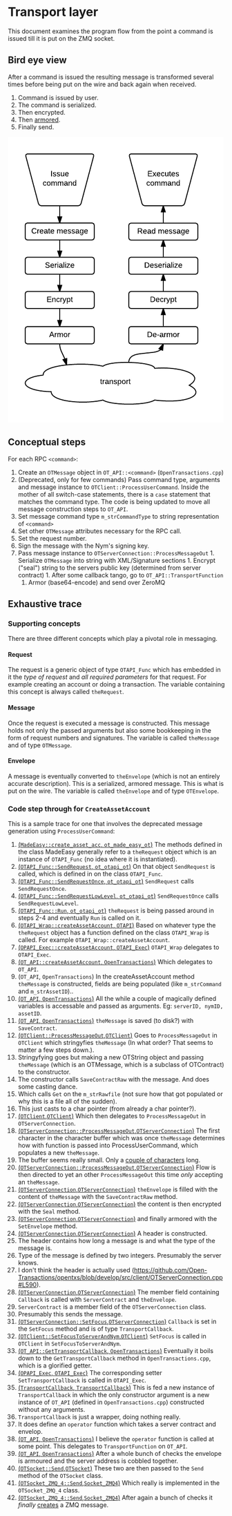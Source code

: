 # Transport layer

This document examines the program flow from the point a command is issued till it is put on the ZMQ socket.

## Bird eye view
After a command is issued the resulting message is transformed several times before being put on the wire and back again when received.

1. Command is issued by user.
2. The command is serialized.
3. Then encrypted.
4. Then [armored](armoring.md).
5. Finally send.

![Data transformations](../img/command_flow_client_to_server.png)

## Conceptual steps
For each RPC `<command>`:

1. Create an `OTMessage` object in `OT_API::<command>` (`OpenTransactions.cpp`)
  1. (Deprecated, only for few commands) Pass command type, arguments and
     message instance to `OTClient::ProcessUserCommand`. Inside the mother of
     all switch-case statements, there is a `case` statement that matches the
     command type. The code is being updated to move all message construction
     steps to `OT_API`.
  1. Set message command type `m_strCommandType` to string representation of
     `<command>`
  1. Set other `OTMessage` attributes necessary for the RPC call.
  1. Set the request number.
  1. Sign the message with the Nym's signing key.
  1. Pass message instance to `OTServerConnection::ProcessMessageOut`
    1. Serialize `OTMessage` into string with XML/Signature sections
    1. Encrypt ("seal") string to the servers public key (determined from server contract)
    1. After some callback tango, go to `OT_API::TransportFunction`
      1. Armor (base64-encode) and send over ZeroMQ

## Exhaustive trace

### Supporting concepts
There are three different concepts which play a pivotal role in messaging.

#### Request
The request is a generic object of type `OTAPI_Func` which has embedded in it
the _type of request_ and _all required parameters_ for that request. For
example creating an account or doing a transaction. The variable containing
this concept is always called `theRequest`.

#### Message
Once the request is executed a message is constructed. This message holds not
only the passed arguments but also some bookkeeping in the form of request
numbers and signatures. The variable is called `theMessage` and of type
`OTMessage`.

#### Envelope
A message is eventually converted to `theEnvelope` (which is not an entirely
accurate description). This is a serialized, armored message. This is what is
put on the wire. The variable is called `theEnvelope` and of type `OTEnvelope`.


### Code step through for `CreateAssetAccount`

This is a sample trace for one that involves the deprecated message generation
using `ProcessUserCommand`:

1. [(`MadeEasy::create_asset_acc`, `ot_made_easy_ot`)](https://github.com/Open-Transactions/opentxs/blob/5c6e032db826797d49f58d8285c02c7368fac149/src/client/ot_made_easy_ot.cpp#L377) The methods defined in the class MadeEasy generally refer to a `theRequest` object which is an instance of `OTAPI_Func` (no idea where it is instantiated).
2. [(`OTAPI_Func::SendRequest`, `ot_otapi_ot`)](https://github.com/Open-Transactions/opentxs/blob/5c6e032db826797d49f58d8285c02c7368fac149/src/client/ot_otapi_ot.cpp#L996) On that object `SendRequest` is called, which is defined in on the class `OTAPI_Func`.
3. [(`OTAPI_Func::SendRequestOnce`, `ot_otapi_ot`)](https://github.com/Open-Transactions/opentxs/blob/5c6e032db826797d49f58d8285c02c7368fac149/src/client/ot_otapi_ot.cpp#L1013) `SendRequest` calls `SendRequestOnce`.
4. [(`OTAPI_Func::SendRequestLowLevel`, `ot_otapi_ot`)](https://github.com/Open-Transactions/opentxs/blob/5c6e032db826797d49f58d8285c02c7368fac149/src/client/ot_otapi_ot.cpp#L774) `SendRequestOnce` calls `SendRequestLowLevel`.
5. [(`OTAPI_Func::Run`, `ot_otapi_ot`)](https://github.com/Open-Transactions/opentxs/blob/5c6e032db826797d49f58d8285c02c7368fac149/src/client/ot_otapi_ot.cpp#L675) `theRequest` is being passed around in steps 2-4 and eventually `Run` is called on it.
6. [(`OTAPI_Wrap::createAssetAccount`, `OTAPI`)](https://github.com/Open-Transactions/opentxs/blob/5c6e032db826797d49f58d8285c02c7368fac149/src/client/OTAPI.cpp#L2096) Based on whatever type the `theRequest` object has a function defined on the class `OTAPI_Wrap` is called. For example `OTAPI_Wrap::createAssetAccount`.
7. [(`OPAPI_Exec::createAssetAccount`, `OTAPI_Exec`)](https://github.com/Open-Transactions/opentxs/blob/5c6e032db826797d49f58d8285c02c7368fac149/src/client/OTAPI_Exec.cpp#L13782) `OTAPI_Wrap` delegates to `OTAPI_Exec`.
8. [(`OT_API::createAssetAccount`, `OpenTransactions`)](https://github.com/Open-Transactions/opentxs/blob/5c6e032db826797d49f58d8285c02c7368fac149/src/client/OpenTransactions.cpp#L13196) Which delegates to `OT_API`.
9. (`OT_API`, `OpenTransactions`) In the createAssetAccount method `theMessage` is constructed, fields are being populated (like `m_strCommand` and `m_strAssetID`)..
10. [(`OT_API`, `OpenTransactions`)]() All the while a couple of magically defined variables is accessable and passed as arguments. Eg: `serverID, nymID, assetID`.
11. [(`OT_API`, `OpenTransactions`)](https://github.com/Open-Transactions/opentxs/blob/5c6e032db826797d49f58d8285c02c7368fac149/src/client/OpenTransactions.cpp#L13241) `theMessage` is saved (to disk?) with `SaveContract`.
12. [(`OTClient::ProcessMessageOut`,`OTClient`)](https://github.com/Open-Transactions/opentxs/blob/5c6e032db826797d49f58d8285c02c7368fac149/src/client/OTClient.cpp#L203) Goes to `ProcessMessageOut` in `OTClient` which stringyfies `theMessage` (In what order? That seems to matter a few steps down.).
  1. Stringyfying goes but making a new OTString object and passing `theMessage` (which is an OTMessage, which is a subclass of OTContract) to the constructor.
  2. The constructor calls `SaveContractRaw` with the message. And does some casting dance.
  3. Which calls `Get` on the `m_strRawfile` (not sure how that got populated or why this is a file all of the sudden).
  4. This just casts to a char pointer (from already a char pointer?).
13. [(`OTClient`,`OTClient`)]() Which then delegates to `ProcessMessageOut` in `OTServerConnection`.
14. [(`OTServerConnection::ProcessMessageOut`,`OTServerConnection`)](https://github.com/Open-Transactions/opentxs/blob/5c6e032db826797d49f58d8285c02c7368fac149/src/client/OTServerConnection.cpp#L623) The first character in the character buffer which was once `theMessage` determines how with function is passed into ProcessUserCommand, which populates a new `theMessage`.
  1. The buffer seems really small. Only a [couple of characters](https://github.com/Open-Transactions/opentxs/blob/a29d030669b87308509ee0c29a6016f39c7fa6e0/src/client/OTServerConnection.cpp#L833) long.
15. [(`OTServerConnection::ProcessMessageOut`,`OTServerConnection`)](https://github.com/Open-Transactions/opentxs/blob/5c6e032db826797d49f58d8285c02c7368fac149/src/client/OTServerConnection.cpp#L559) Flow is then directed to yet an other `ProcessMessageOut` this time _only_ accepting an `theMessage`.
16. [(`OTServerConnection`,`OTServerConnection`)](https://github.com/Open-Transactions/opentxs/blob/5c6e032db826797d49f58d8285c02c7368fac149/src/client/OTServerConnection.cpp#L580) `theEnvelope` is filled with the content of `theMessage` with the `SaveContractRaw` method.
17. [(`OTServerConnection`,`OTServerConnection`)](https://github.com/Open-Transactions/opentxs/blob/5c6e032db826797d49f58d8285c02c7368fac149/src/client/OTServerConnection.cpp#L583) the content is then encrypted with the `Seal` method.
18. [(`OTServerConnection`,`OTServerConnection`)](https://github.com/Open-Transactions/opentxs/blob/5c6e032db826797d49f58d8285c02c7368fac149/src/client/OTServerConnection.cpp#L587) and finally armored with the `SetEnvelope` method.
19. [(`OTServerConnection`,`OTServerConnection`)](https://github.com/Open-Transactions/opentxs/blob/5c6e032db826797d49f58d8285c02c7368fac149/src/client/OTServerConnection.cpp#L590) A header is constructed.
  1. The header contains how long a message is and what the type of the message is.
  2. Type of the message is defined by two integers. Presumably the server knows.
  3. I don't think the header is actually used (https://github.com/Open-Transactions/opentxs/blob/develop/src/client/OTServerConnection.cpp#L590).
20. [(`OTServerConnection`,`OTServerConnection`)](https://github.com/Open-Transactions/opentxs/blob/5c6e032db826797d49f58d8285c02c7368fac149/src/client/OTServerConnection.cpp#L610) The member field containing `Callback` is called with `ServerContract` and `theEnvelope`.
  1. `ServerContract` is a member field of the `OTServerConnection` class.
  2. Presumably this sends the message.
21. [(`OTServerConnection::SetFocus`,`OTServerConnection`)](https://github.com/Open-Transactions/opentxs/blob/5c6e032db826797d49f58d8285c02c7368fac149/src/client/OTServerConnection.cpp#L221) `Callback` is set in the `SetFocus` method and is of type `TransportCallback`.
22. [(`OTClient::SetFocusToServerAndNym`,`OTClient`)](https://github.com/Open-Transactions/opentxs/blob/5c6e032db826797d49f58d8285c02c7368fac149/src/client/OTClient.cpp#L13747) `SetFocus` is called in `OTClient` in `SetFocusToServerAndNym`.
23. [(`OT_API::GetTransportCallback`, `OpenTransactions`)](https://github.com/Open-Transactions/opentxs/blob/5c6e032db826797d49f58d8285c02c7368fac149/src/client/OpenTransactions.cpp#L819) Eventually it boils down to the `GetTransportCallback` method in `OpenTransactions.cpp`, which is a glorified getter.
24. [(`OPAPI_Exec`, `OTAPI_Exec`)](https://github.com/Open-Transactions/opentxs/blob/5c6e032db826797d49f58d8285c02c7368fac149/src/client/OTAPI_Exec.cpp#L214) The corresponding setter `SetTransportCallback` is called in `OTAPI_Exec`.
25. [(`TransportCallback`, `TransportCallback`)](https://github.com/Open-Transactions/opentxs/blob/5c6e032db826797d49f58d8285c02c7368fac149/src/client/TransportCallback.cpp) This is fed a new instance of `TransportCallback` in which the only constructor argument is a new instance of `OT_API` (defined in `OpenTransactions.cpp`) constructed without any arguments.
  1. `TransportCallback` is just a wrapper, doing nothing really.
  2. It does define an `operator` function which takes a server contract and envelop.
26. [(`OT_API`, `OpenTransactions`)]() I believe the `operator` function is called at some point. This delegates to `TransportFunction` on `OT_API`.
27. [(`OT_API`, `OpenTransactions`)](https://github.com/Open-Transactions/opentxs/blob/5c6e032db826797d49f58d8285c02c7368fac149/src/client/OpenTransactions.cpp#L1183) After a whole bunch of checks the envelope is armoured and the server address is cobbled together.
28. [(`OTSocket::Send`,`OTSocket`)]() These two are then passed to the `Send` method of the `OTSocket` class.
29. [(`OTSocket_ZMQ_4::Send`,`Socket_ZMQ4`)](https://github.com/Open-Transactions/opentxs/blob/5c6e032db826797d49f58d8285c02c7368fac149/src/ext/Socket_ZMQ4.cpp#L509) Which really is implemented in the `OTSocket_ZMQ_4` class.
30. [(`OTSocket_ZMQ_4::Send`,`Socket_ZMQ4`)](https://github.com/Open-Transactions/opentxs/blob/5c6e032db826797d49f58d8285c02c7368fac149/src/ext/Socket_ZMQ4.cpp#L389) After again a bunch of checks it _finally_ [creates](https://github.com/Open-Transactions/opentxs/blob/aea45331aa5b567fdee8500f90629e1a0046be8e/src/ext/Socket_ZMQ4.cpp#L422) a ZMQ message.
